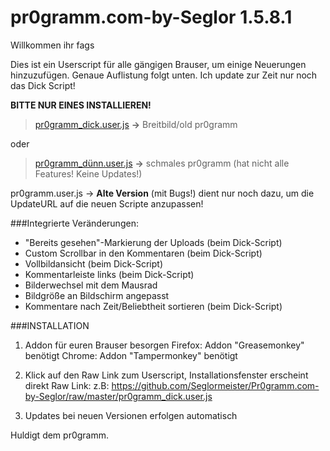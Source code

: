 pr0gramm.com-by-Seglor 1.5.8.1
======================

Willkommen ihr fags

Dies ist ein Userscript für alle gängigen Brauser, um einige Neuerungen hinzuzufügen. Genaue Auflistung folgt unten. Ich update zur Zeit nur noch das Dick Script!

**BITTE NUR EINES INSTALLIEREN!**

> [pr0gramm_dick.user.js](https://github.com/Seglormeister/Pr0gramm.com-by-Seglor/raw/master/pr0gramm_dick.user.js) **->** Breitbild/old pr0gramm
 
oder

> [pr0gramm_dünn.user.js](https://github.com/Seglormeister/Pr0gramm.com-by-Seglor/raw/master/pr0gramm_dünn.user.js) **->** schmales pr0gramm (hat nicht alle Features! Keine Updates!)



pr0gramm.user.js -> **Alte Version** (mit Bugs!) dient nur noch dazu, um die UpdateURL auf die neuen Scripte anzupassen!


###Integrierte Veränderungen:

- "Bereits gesehen"-Markierung der Uploads (beim Dick-Script)
- Custom Scrollbar in den Kommentaren (beim Dick-Script)
- Vollbildansicht (beim Dick-Script)
- Kommentarleiste links (beim Dick-Script)
- Bilderwechsel mit dem Mausrad
- Bildgröße an Bildschirm angepasst
- Kommentare nach Zeit/Beliebtheit sortieren (beim Dick-Script)





###INSTALLATION

1. Addon für euren Brauser besorgen
Firefox: Addon "Greasemonkey" benötigt
Chrome: Addon "Tampermonkey" benötigt

2. Klick auf den Raw Link zum Userscript, Installationsfenster erscheint direkt
Raw Link: z.B: https://github.com/Seglormeister/Pr0gramm.com-by-Seglor/raw/master/pr0gramm_dick.user.js

3. Updates bei neuen Versionen erfolgen automatisch



Huldigt dem pr0gramm.
    
